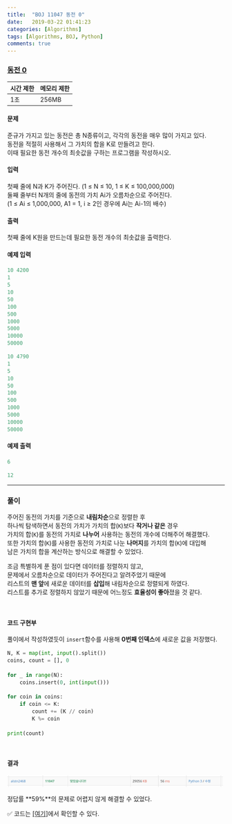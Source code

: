 ```yaml
---
title:  "BOJ 11047 동전 0"
date:   2019-03-22 01:41:23
categories: [Algorithms]
tags: [Algorithms, BOJ, Python]
comments: true
---
```


### [동전 0](https://www.acmicpc.net/problem/11074)

| 시간 제한 | 메모리 제한 |
| --------- | ----------- |
| 1초       | 256MB       |

#### 문제
준규가 가지고 있는 동전은 총 N종류이고, 각각의 동전을 매우 많이 가지고 있다.<br/>
동전을 적절히 사용해서 그 가치의 합을 K로 만들려고 한다.<br/>
이때 필요한 동전 개수의 최솟값을 구하는 프로그램을 작성하시오.<br/>

#### 입력
첫째 줄에 N과 K가 주어진다. (1 ≤ N ≤ 10, 1 ≤ K ≤ 100,000,000)<br/>
둘째 줄부터 N개의 줄에 동전의 가치 Ai가 오름차순으로 주어진다.<br/>
(1 ≤ Ai ≤ 1,000,000, A1 = 1, i ≥ 2인 경우에 Ai는 Ai-1의 배수)<br/>

#### 출력
첫째 줄에 K원을 만드는데 필요한 동전 개수의 최솟값을 출력한다.<br/>

#### 예제 입력

```python
10 4200
1
5
10
50
100
500
1000
5000
10000
50000
```
```python
10 4790
1
5
10
50
100
500
1000
5000
10000
50000
```

#### 예제 출력

```python
6
```
```python
12
```

- - -

### 풀이
주어진 동전의 가치를 기준으로 **내림차순**으로 정렬한 후<br/>
하나씩 탐색하면서 동전의 가치가 가치의 합(`K`)보다 **작거나 같은** 경우<br/>
가치의 합(`K`)를 동전의 가치로 **나누어** 사용하는 동전의 개수에 더해주어 해결했다.<br/>
또한 가치의 합(`K`)를 사용한 동전의 가치로 나눈 **나머지**를 가치의 합(`K`)에 대입해<br/>
남은 가치의 합을 계산하는 방식으로 해결할 수 있었다.

조금 특별하게 푼 점이 있다면 데이터를 정렬하지 않고,<br/>
문제에서 오름차순으로 데이터가 주어진다고 알려주었기 때문에<br/>
리스트의 **맨 앞**에 새로운 데이터를 **삽입**해 내림차순으로 정렬되게 하였다.<br/>
리스트를 추가로 정렬하지 않았기 때문에 어느정도 **효율성이 좋아**졌을 것 같다.

<br/>

#### 코드 구현부
풀이에서 작성하였듯이 `insert`함수를 사용해 **0번째 인덱스**에 새로운 값을 저장했다.<br/>
```python
N, K = map(int, input().split())
coins, count = [], 0

for _ in range(N):
    coins.insert(0, int(input()))

for coin in coins:
    if coin <= K:
        count += (K // coin)
        K %= coin

print(count)
```

<br/>

#### 결과
<img src="/assets/2019-03-22-11074/1.png" width="500" height="auto">

정답률 **59%**의 문제로 어렵지 않게 해결할 수 있었다.

&#9989; 코드는 [[여기]](https://github.com/alstn2468/BaekJoon_Online_Judge/blob/master/11000~11099/11074.py)에서 확인할 수 있다.
